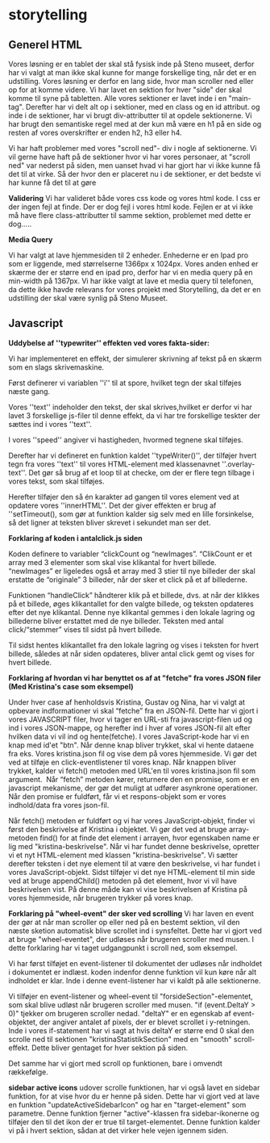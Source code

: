 # storytelling

## Generel HTML 
Vores løsning er en tablet der skal stå fysisk inde på Steno museet, derfor har vi valgt at man ikke skal kunne for mange forskellige ting, når det er en udstilling. Vores løsning er derfor en lang side, hvor man scroller ned eller op for at komme videre. Vi har lavet en sektion for hver "side" der skal komme til syne på tabletten. Alle vores sektioner er lavet inde i en "main-tag". Derefter har vi delt alt op i sektioner, med en class og en id attribut. og inde i de sektioner, har vi brugt div-attributter til at opdele sektionerne. Vi har brugt den semantiske regel med at der kun må være en h1 på en side og resten af vores overskrifter er enden h2, h3 eller h4. 

Vi har haft problemer med vores "scroll ned"- div i nogle af sektionerne. Vi vil gerne have haft på de sektioner hvor vi har vores personaer, at "scroll ned" var nederst på siden, men uanset hvad vi har gjort  har vi ikke kunne få det til at virke. Så der hvor den er placeret nu i de sektioner, er det bedste vi har kunne få det til at gøre 

**Validering**
Vi har valideret både vores css kode og vores html kode. I css er der ingen fejl at finde. Der er dog fejl i vores html kode. Fejlen er at vi ikke må have flere class-attributter til samme sektion, problemet med dette er dog.....

**Media Query**

Vi har valgt at lave hjemmesiden til 2 enheder. Enhederne er en Ipad pro som er liggende, med størrelserne 1366px x 1024px. Vores anden enhed er skærme der er større end en ipad pro, derfor har vi en media query på en min-width på 1367px. Vi har ikke valgt at lave et media query til telefonen, da dette ikke havde relevans for vores projekt med Storytelling, da det er en udstilling der skal være synlig på Steno Museet. 


## Javascript

**Uddybelse af ''typewriter'' effekten ved vores fakta-sider:**


Vi har implementeret en effekt, der simulerer skrivning af tekst på en skærm som en slags skrivemaskine.

Først definerer vi variablen  ''i'' til at spore, hvilket tegn der skal tilføjes næste gang. 

Vores ''text'' indeholder den tekst, der skal skrives,hvilket er derfor vi har lavet 3 forskellige js-filer til denne effekt, da vi har tre forskellige teskter der sættes ind i vores ''text''.

I vores ''speed'' angiver vi hastigheden, hvormed tegnene skal tilføjes. 

Derefter har vi defineret en funktion kaldet ''typeWriter()'', der  tilføjer hvert tegn fra vores ''text'' til vores HTML-element med klassenavnet ''.overlay-text''. Det gør så brug af et loop til at checke, om der er flere tegn tilbage i vores tekst, som skal tilføjes.

Herefter tilføjer den så én karakter ad gangen til vores element ved at opdatere vores ''innerHTML''. Det der giver effekten er brug af ''setTimeout(), som gør at funktion kalder sig selv med en lille forsinkelse, så det ligner at teksten bliver skrevet i sekundet man ser det.


**Forklaring af koden i antalclick.js siden**

Koden definere to variabler “clickCount og “newImages”. “ClikCount er et array med 3 elementer som skal vise klikantal for hvert billede. 
“newImages” er ligeledes også et array med 3 stier til nye billeder der skal erstatte de “originale” 3 billeder, når der sker et click på et af billederne. 

Funktionen “handleClick” håndterer klik på et billede, dvs. at når der klikkes på et billede, øges klikantallet for den valgte billede, og teksten opdateres efter det nye klikantal. Denne nye klikantal gemmes i den lokale lagring og billederne bliver erstattet med de nye billeder. Teksten med antal click/“stemmer” vises til sidst på hvert billede. 

Til sidst hentes klikantallet fra den lokale lagring og vises i teksten for hvert billede, således at når siden opdateres, bliver antal click gemt og vises for hvert billede. 



**Forklaring af hvordan vi har benyttet os af at "fetche" fra vores JSON filer (Med Kristina's case som eksempel)**

Under hver case af henholdsvis Kristina, Gustav og Nina, har vi valgt at opbevare indformationer vi skal “fetche” fra en JSON-fil. Dette har vi gjort i vores JAVASCRIPT filer, hvor vi tager en URL-sti fra javascript-filen ud og ind i vores JSON-mappe, og herefter ind i hver af vores JSON-fil alt efter hvilken data vi vil ind og hente(fetche). 
I vores JavaScript-kode har vi en knap med id'et "btn". Når denne knap bliver trykket, skal vi hente dataene fra eks. Vores kristina.json fil og vise dem på vores hjemmeside. Vi gør det ved at tilføje en click-eventlistener til vores knap. Når knappen bliver trykket, kalder vi fetch() metoden med URL'en til vores kristina.json fil som argument. 
Når “fetch” metoden kører, returnere den en promise, som er en javascript mekanisme, der gør det muligt at udfører asynkrone operationer. Når den promise er fuldført, får vi et respons-objekt som er vores indhold/data fra vores json-fil.

Når fetch() metoden er fuldført og vi har vores JavaScript-objekt, finder vi først den beskrivelse af Kristina i objektet. Vi gør det ved at bruge array-metoden find() for at finde det element i arrayen, hvor egenskaben name er lig med "kristina-beskrivelse". Når vi har fundet denne beskrivelse, opretter vi et nyt HTML-element med klassen "kristina-beskrivelse". Vi sætter derefter teksten i det nye element til at være den beskrivelse, vi har fundet i vores JavaScript-objekt.
Sidst tilføjer vi det nye HTML-element til min side ved at bruge appendChild() metoden på det element, hvor vi vil have beskrivelsen vist. På denne måde kan vi vise beskrivelsen af Kristina på vores hjemmeside, når brugeren trykker på vores knap.


**Forklaring på "wheel-event" der sker ved scrolling**
Vi har laven en event der gør at når man scroller op eller ned på en bestemt sektion, vil den næste sketion automatisk blive scrollet ind i synsfeltet. Dette har vi gjort ved at bruge "wheel-eventet", der udløses når brugeren scroller med musen. I dette forklaring har vi taget udgangpunkt i scroll ned, som eksempel. 

Vi har først tilføjet en event-listener til dokumentet der udløses når indholdet i dokumentet er indlæst. koden indenfor denne funktion vil kun køre når alt indholdet er klar. Inde i denne event-listener har vi kaldt på alle sektionerne. 

Vi tilføjer en event-listener og wheel-event til "forsideSection"-elementet, som skal blive udløst når brugeren scroller med musen. "if (event.DeltaY > 0)" tjekker om brugeren scroller nedad. "deltaY" er en egenskab af event-objektet, der angiver antalet af pixels, der er blevet scrollet i y-retningen. Inde i vores if-statement har vi sagt at hvis deltaY er større end 0 skal den scrolle ned til sektionen "kristinaStatistikSection" med en "smooth" scroll-effekt. Dette bliver gentaget for hver sektion på siden.

Det samme har vi gjort med scroll op funktionen, bare i omvendt rækkefølge. 

**sidebar active icons**
udover scrolle funktionen, har vi også lavet en sidebar funktion, for at vise hvor du er henne på siden. Dette har vi gjort ved at lave en funktion "updateActiveSidebarIcon" og har en "target-element" som parametre. Denne funktion fjerner "active"-klassen fra sidebar-ikonerne og tilføjer den til det ikon der er true til target-elementet. Denne funktion kalder vi på i hvert sektion, sådan at det virker hele vejen igennem siden. 
